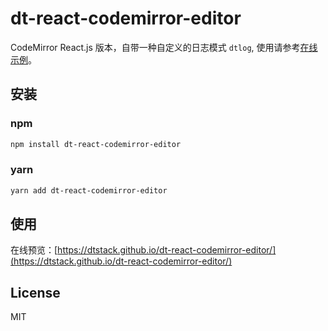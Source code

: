 # dt-react-codemirror-editor

CodeMirror React.js 版本，自带一种自定义的日志模式 `dtlog`,  使用请参考[在线示例](https://dtstack.github.io/dt-react-codemirror-editor/)。

## 安装

### npm

```bash
npm install dt-react-codemirror-editor
```

### yarn

```bash
yarn add dt-react-codemirror-editor
```

## 使用

在线预览：[https://dtstack.github.io/dt-react-codemirror-editor/](https://dtstack.github.io/dt-react-codemirror-editor/)

## License

MIT
